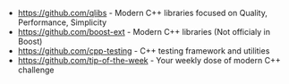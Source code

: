 - https://github.com/qlibs - Modern C++ libraries focused on Quality, Performance, Simplicity
- https://github.com/boost-ext - Modern C++ libraries (Not officialy in Boost)
- https://github.com/cpp-testing - C++ testing framework and utilities
- https://github.com/tip-of-the-week - Your weekly dose of modern C++ challenge
